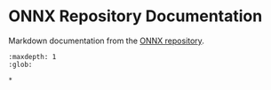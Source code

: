 # ONNX Repository Documentation

Markdown documentation from the [ONNX repository](https://github.com/onnx/onnx/tree/main/docs).

```{toctree}
:maxdepth: 1
:glob:

*
```
